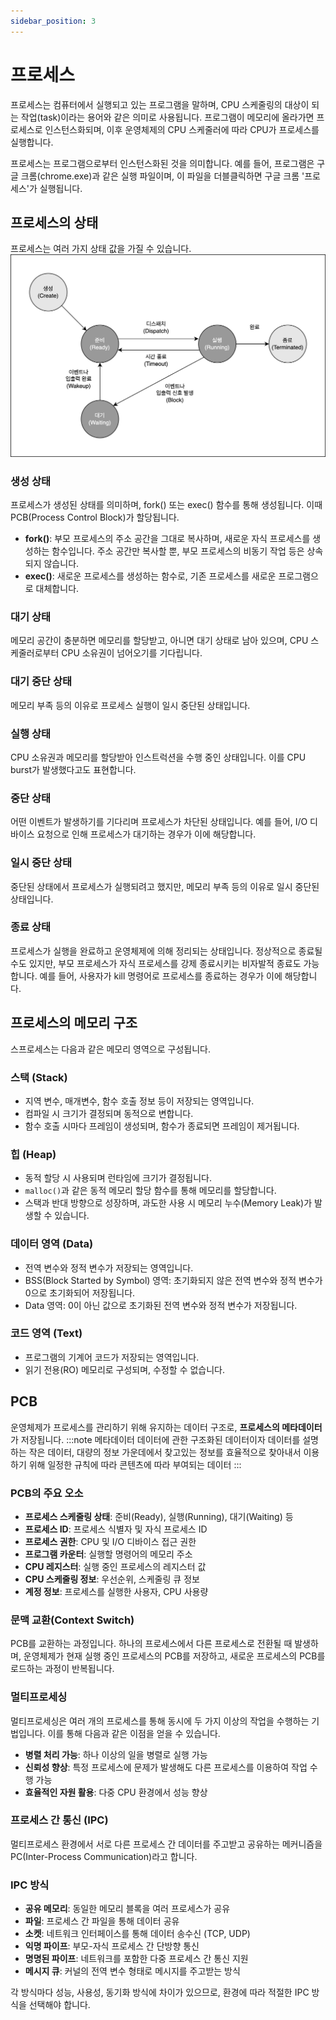 ```yaml
---
sidebar_position: 3
---
```


# 프로세스
프로세스는 컴퓨터에서 실행되고 있는 프로그램을 말하며, CPU 스케줄링의 대상이 되는 작업(task)이라는 용어와 같은 의미로 사용됩니다.
프로그램이 메모리에 올라가면 프로세스로 인스턴스화되며, 이후 운영체제의 CPU 스케줄러에 따라 CPU가 프로세스를 실행합니다.

프로세스는 프로그램으로부터 인스턴스화된 것을 의미합니다. 예를 들어, 프로그램은 구글 크롬(chrome.exe)과 같은 실행 파일이며, 이 파일을 더블클릭하면 구글 크롬 '프로세스'가 실행됩니다.

## 프로세스의 상태
프로세스는 여러 가지 상태 값을 가질 수 있습니다.
![프로세스의 상태](/img/process.png)


### 생성 상태
프로세스가 생성된 상태를 의미하며, fork() 또는 exec() 함수를 통해 생성됩니다. 이때 PCB(Process Control Block)가 할당됩니다.

- **fork()**: 부모 프로세스의 주소 공간을 그대로 복사하며, 새로운 자식 프로세스를 생성하는 함수입니다. 주소 공간만 복사할 뿐, 부모 프로세스의 비동기 작업 등은 상속되지 않습니다.
- **exec()**: 새로운 프로세스를 생성하는 함수로, 기존 프로세스를 새로운 프로그램으로 대체합니다.

### 대기 상태
메모리 공간이 충분하면 메모리를 할당받고, 아니면 대기 상태로 남아 있으며, CPU 스케줄러로부터 CPU 소유권이 넘어오기를 기다립니다.

### 대기 중단 상태
메모리 부족 등의 이유로 프로세스 실행이 일시 중단된 상태입니다.

### 실행 상태
CPU 소유권과 메모리를 할당받아 인스트럭션을 수행 중인 상태입니다. 이를 CPU burst가 발생했다고도 표현합니다.

### 중단 상태
어떤 이벤트가 발생하기를 기다리며 프로세스가 차단된 상태입니다. 예를 들어, I/O 디바이스 요청으로 인해 프로세스가 대기하는 경우가 이에 해당합니다.

### 일시 중단 상태
중단된 상태에서 프로세스가 실행되려고 했지만, 메모리 부족 등의 이유로 일시 중단된 상태입니다.

### 종료 상태
프로세스가 실행을 완료하고 운영체제에 의해 정리되는 상태입니다. 정상적으로 종료될 수도 있지만, 부모 프로세스가 자식 프로세스를 강제 종료시키는 비자발적 종료도 가능합니다. 예를 들어, 사용자가 kill 명령어로 프로세스를 종료하는 경우가 이에 해당합니다.

## 프로세스의 메모리 구조
스프로세스는 다음과 같은 메모리 영역으로 구성됩니다.

### 스택 (Stack)
- 지역 변수, 매개변수, 함수 호출 정보 등이 저장되는 영역입니다.
- 컴파일 시 크기가 결정되며 동적으로 변합니다.
- 함수 호출 시마다 프레임이 생성되며, 함수가 종료되면 프레임이 제거됩니다.

### 힙 (Heap)
- 동적 할당 시 사용되며 런타임에 크기가 결정됩니다.
- `malloc()`과 같은 동적 메모리 할당 함수를 통해 메모리를 할당합니다.
- 스택과 반대 방향으로 성장하며, 과도한 사용 시 메모리 누수(Memory Leak)가 발생할 수 있습니다.


### 데이터 영역 (Data)
- 전역 변수와 정적 변수가 저장되는 영역입니다.
- BSS(Block Started by Symbol) 영역: 초기화되지 않은 전역 변수와 정적 변수가 0으로 초기화되어 저장됩니다.
- Data 영역: 0이 아닌 값으로 초기화된 전역 변수와 정적 변수가 저장됩니다.

### 코드 영역 (Text)
- 프로그램의 기계어 코드가 저장되는 영역입니다.
- 읽기 전용(RO) 메모리로 구성되며, 수정할 수 없습니다.

## PCB
운영체제가 프로세스를 관리하기 위해 유지하는 데이터 구조로, **프로세스의 메타데이터**가 저장됩니다.
:::note 메타데이터
데이터에 관한 구조화된 데이터이자 데이터를 설명하는 작은 데이터, 대량의 정보 가운데에서 찾고있는 정보를 효율적으로 찾아내서 이용하기 위해 일정한 규칙에 따라 콘텐츠에 따라 부여되는 데이터
:::

### PCB의 주요 오소
- **프로세스 스케줄링 상태**: 준비(Ready), 실행(Running), 대기(Waiting) 등
- **프로세스 ID**: 프로세스 식별자 및 자식 프로세스 ID
- **프로세스 권한**: CPU 및 I/O 디바이스 접근 권한
- **프로그램 카운터**: 실행할 명령어의 메모리 주소
- **CPU 레지스터**: 실행 중인 프로세스의 레지스터 값
- **CPU 스케줄링 정보**: 우선순위, 스케줄링 큐 정보
- **계정 정보**: 프로세스를 실행한 사용자, CPU 사용량

### 문맥 교환(Context Switch)
PCB를 교환하는 과정입니다. 하나의 프로세스에서 다른 프로세스로 전환될 때 발생하며, 운영체제가 현재 실행 중인 프로세스의 PCB를 저장하고, 새로운 프로세스의 PCB를 로드하는 과정이 반복됩니다.

### 멀티프로세싱
멀티프로세싱은 여러 개의 프로세스를 통해 동시에 두 가지 이상의 작업을 수행하는 기법입니다. 이를 통해 다음과 같은 이점을 얻을 수 있습니다.

- **병렬 처리 가능**: 하나 이상의 일을 병렬로 실행 가능
- **신뢰성 향상**: 특정 프로세스에 문제가 발생해도 다른 프로세스를 이용하여 작업 수행 가능
- **효율적인 자원 활용**: 다중 CPU 환경에서 성능 향상

### 프로세스 간 통신 (IPC)
멀티프로세스 환경에서 서로 다른 프로세스 간 데이터를 주고받고 공유하는 메커니즘을 PC(Inter-Process Communication)라고 합니다.

### IPC 방식
- **공유 메모리**: 동일한 메모리 블록을 여러 프로세스가 공유
- **파일**: 프로세스 간 파일을 통해 데이터 공유
- **소켓**: 네트워크 인터페이스를 통해 데이터 송수신 (TCP, UDP)
- **익명 파이프**: 부모-자식 프로세스 간 단방향 통신
- **명명된 파이프**: 네트워크를 포함한 다중 프로세스 간 통신 지원
- **메시지 큐**: 커널의 전역 변수 형태로 메시지를 주고받는 방식

각 방식마다 성능, 사용성, 동기화 방식에 차이가 있으므로, 환경에 따라 적절한 IPC 방식을 선택해야 합니다.
